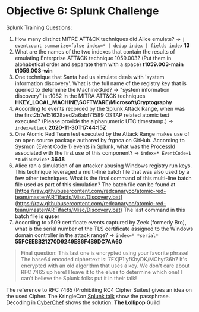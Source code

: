 # Objective 6: Splunk Challenge

Splunk Training Questions:

1. How many distinct MITRE ATT&CK techniques did Alice emulate?
→ `| eventcount summarize=false index=* | dedup index | fields index`
**13**
2. What are the names of the two indexes that contain the results of emulating Enterprise ATT&CK technique 1059.003? (Put them in alphabetical order and separate them with a space)
**t1059.003-main t1059.003-win**
3. One technique that Santa had us simulate deals with 'system information discovery'. What is the full name of the registry key that is queried to determine the MachineGuid?
→ "system information discovery" is t1082 in the MITRA ATT&CK techniques
**HKEY_LOCAL_MACHINE\SOFTWARE\Microsoft\Cryptography**
4. According to events recorded by the Splunk Attack Range, when was the first2b7e151628aed2a6abf71589 OSTAP related atomic test executed? (Please provide the alphanumeric UTC timestamp.)
→ `index=attack`
**2020-11-30T17:44:15Z**
5. One Atomic Red Team test executed by the Attack Range makes use of an open source package authored by frgnca on GitHub. According to Sysmon (Event Code 1) events in Splunk, what was the ProcessId associated with the first use of this component?
→ `index=* EventCode=1  *AudioDevice*`
**3648**
6. Alice ran a simulation of an attacker abusing Windows registry run keys. This technique leveraged a multi-line batch file that was also used by a few other techniques. What is the final command of this multi-line batch file used as part of this simulation?
The batch file can be found at [https://raw.githubusercontent.com/redcanaryco/atomic-red-team/master/ARTifacts/Misc/Discovery.bat](https://raw.githubusercontent.com/redcanaryco/atomic-red-team/master/ARTifacts/Misc/Discovery.bat)
The last command in this batch file is
**quser**
7. According to x509 certificate events captured by Zeek (formerly Bro), what is the serial number of the TLS certificate assigned to the Windows domain controller in the attack range?
→ `index=* *serial*`
**55FCEEBB21270D9249E86F4B9DC7AA60**

> Final question: This last one is encrypted using your favorite phrase!
> The base64 encoded ciphertext is: 7FXjP1lyfKbyDK/MChyf36h7 It's
> encrypted with an old algorithm that uses a key. We don't care about
> RFC 7465 up here! I leave it to the elves to determine which one! I
> can't believe the Splunk folks put it in their talk!

The reference to RFC 7465 (Prohibiting RC4 Cipher Suites) gives an idea on the used Cipher. The KringleCon [Splunk talk](https://youtu.be/RxVgEFt08kU?t=1121) show the passphrase.
Decoding in [CyberChef](https://gchq.github.io/CyberChef/#recipe=From_Base64%28%27A-Za-z0-9+/=%27,true%29RC4%28%7B%27option%27:%27UTF8%27,%27string%27:%27Stay%20Frosty%27%7D,%27Latin1%27,%27Latin1%27%29&input=N0ZYalAxbHlmS2J5REsvTUNoeWYzNmg3) shows the solution: **The Lollipop Guild**

<!--stackedit_data:
eyJoaXN0b3J5IjpbLTQ0NTcyNTI5MCwyNzAyMDc5NzcsLTE5NT
IzNTA3NTQsLTE1NTE2ODUxNDJdfQ==
-->